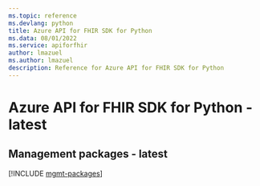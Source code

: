 ```yaml
---
ms.topic: reference
ms.devlang: python
title: Azure API for FHIR SDK for Python
ms.data: 08/01/2022
ms.service: apiforfhir
author: lmazuel
ms.author: lmazuel
description: Reference for Azure API for FHIR SDK for Python
---
```

# Azure API for FHIR SDK for Python - latest

## Management packages - latest
[!INCLUDE [mgmt-packages](api-for-fhir-mgmt-index.md)]
